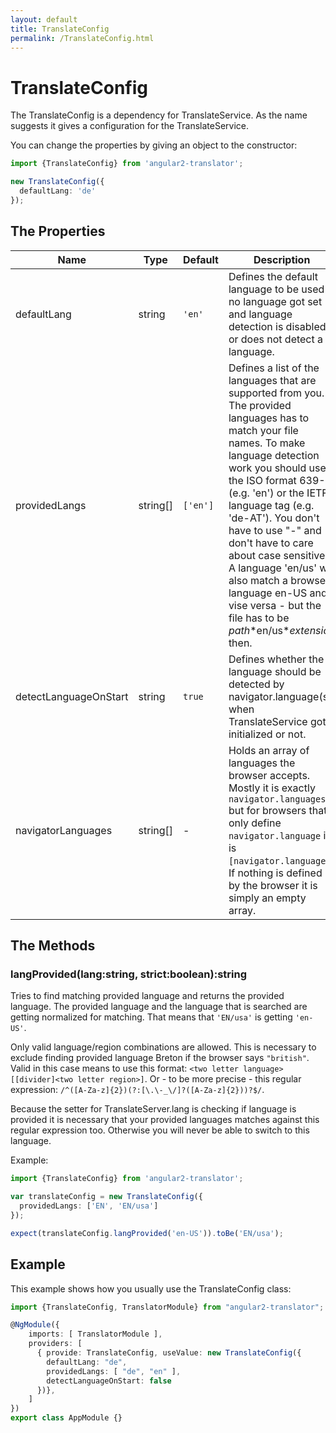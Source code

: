 ```yaml
---
layout: default
title: TranslateConfig
permalink: /TranslateConfig.html
---
```

# TranslateConfig

The TranslateConfig is a dependency for TranslateService. As the name suggests it gives a configuration for the TranslateService.

You can change the properties by giving an object to the constructor:
```ts
import {TranslateConfig} from 'angular2-translator';

new TranslateConfig({
  defaultLang: 'de'
});
```
## The Properties

| Name                  | Type     | Default  | Description |
|-----------------------|----------|----------|-------------|
| defaultLang           | string   | `'en'`   | Defines the default language to be used if no language got set and language detection is disabled or does not detect a language. |
| providedLangs         | string[] | `['en']` | Defines a list of the languages that are supported from you. The provided languages has to match your file names. To make language detection work you should use the ISO format 639-1 (e.g. 'en') or the IETF language tag (e.g. 'de-AT'). You don't have to use "-" and don't have to care about case sensitive. A language 'en/us' will also match a browser language en-US and vise versa - but the file has to be *path*\*en/us\**extension* then. |
| detectLanguageOnStart | string   | `true`   | Defines whether the language should be detected by navigator.language(s) when TranslateService got initialized or not. |
| navigatorLanguages    | string[] | -        | Holds an array of languages the browser accepts. Mostly it is exactly `navigator.languages` but for browsers that only define `navigator.language` it is `[navigator.language]`. If nothing is defined by the browser it is simply an empty array. |

## The Methods

### langProvided(lang:string, strict:boolean):string
Tries to find matching provided language and returns the provided language. The provided
language and the language that is searched are getting normalized for matching. That means
that `'EN/usa'` is getting `'en-US'`.

Only valid language/region combinations are allowed. This is necessary to exclude finding provided language Breton
if the browser says `"british"`. Valid in this case means to use this format: 
`<two letter language>[[divider]<two letter region>]`. Or - to be more precise - this regular expression: 
`/^([A-Za-z]{2})(?:[\.\-_\/]?([A-Za-z]{2}))?$/`.

Because the setter for TranslateServer.lang is checking if language is provided it is necessary that your provided
languages matches against this regular expression too. Otherwise you will never be able to switch to this language.

Example:
```ts
import {TranslateConfig} from 'angular2-translator';

var translateConfig = new TranslateConfig({
  providedLangs: ['EN', 'EN/usa']
});

expect(translateConfig.langProvided('en-US')).toBe('EN/usa');
```

## Example

This example shows how you usually use the TranslateConfig class:
```ts
import {TranslateConfig, TranslatorModule} from "angular2-translator";

@NgModule({
    imports: [ TranslatorModule ],
    providers: [
      { provide: TranslateConfig, useValue: new TranslateConfig({
        defaultLang: "de",
        providedLangs: [ "de", "en" ],
        detectLanguageOnStart: false
      })},
    ]
})
export class AppModule {}
```
